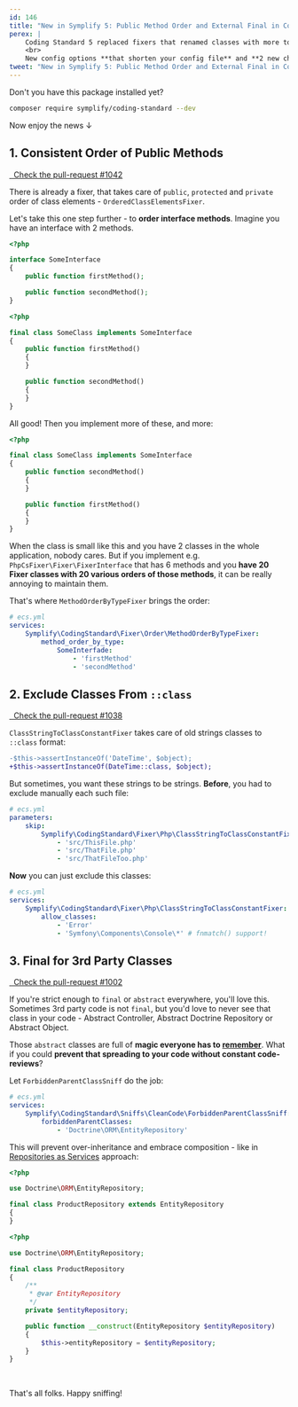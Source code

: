 ```yaml
---
id: 146
title: "New in Symplify 5: Public Method Order and External Final in CodingStandard"
perex: |
    Coding Standard 5 replaced fixers that renamed classes with more tolerant sniffs. What else is there?
    <br>
    New config options **that shorten your config file** and **2 new checkers to keep your code in order**.
tweet: "New in Symplify 5: Public Method Order and External Final in CodingStandard     #php #git #split #easy"
---
```


Don't you have this package installed yet?

```bash
composer require symplify/coding-standard --dev
```

Now enjoy the news ↓

## 1. Consistent Order of Public Methods

<a href="https://github.com/Symplify/Symplify/pull/1042" class="btn btn-dark btn-sm mb-3 mt-2">
    <em class="fab fa-github"></em>
    &nbsp;
    Check the pull-request #1042
</a>

There is already a fixer, that takes care of `public`, `protected` and `private` order of class elements - `OrderedClassElementsFixer`.

Let's take this one step further - to **order interface methods**. Imagine you have an interface with 2 methods.

```php
<?php

interface SomeInterface
{
    public function firstMethod();

    public function secondMethod();
}
```

```php
<?php

final class SomeClass implements SomeInterface
{
    public function firstMethod()
    {
    }

    public function secondMethod()
    {
    }
}
```

All good! Then you implement more of these, and more:

```php
<?php

final class SomeClass implements SomeInterface
{
    public function secondMethod()
    {
    }

    public function firstMethod()
    {
    }
}
```

When the class is small like this and you have 2 classes in the whole application, nobody cares. But if you implement e.g. `PhpCsFixer\Fixer\FixerInterface` that has 6 methods and you **have 20 Fixer classes with 20 various orders of those methods**, it can be really annoying to maintain them.

That's where `MethodOrderByTypeFixer` brings the order:

```yaml
# ecs.yml
services:
    Symplify\CodingStandard\Fixer\Order\MethodOrderByTypeFixer:
        method_order_by_type:
            SomeInterfade:
                - 'firstMethod'
                - 'secondMethod'
```

## 2. Exclude Classes From `::class`

<a href="https://github.com/Symplify/Symplify/pull/1038/files#diff-5bab0be1e11c555c36f4bf5bdd9dc645" class="btn btn-dark btn-sm mb-3 mt-2">
    <em class="fab fa-github"></em>
    &nbsp;
    Check the pull-request #1038
</a>

`ClassStringToClassConstantFixer` takes care of old strings classes to `::class` format:

```diff
-$this->assertInstanceOf('DateTime', $object);
+$this->assertInstanceOf(DateTime::class, $object);
```

But sometimes, you want these strings to be strings. **Before**, you had to exclude manually each such file:

```yaml
# ecs.yml
parameters:
    skip:
        Symplify\CodingStandard\Fixer\Php\ClassStringToClassConstantFixer:
            - 'src/ThisFile.php'
            - 'src/ThatFile.php'
            - 'src/ThatFileToo.php'
```

**Now** you can just exclude this classes:

```yaml
# ecs.yml
services:
    Symplify\CodingStandard\Fixer\Php\ClassStringToClassConstantFixer:
        allow_classes:
            - 'Error'
            - 'Symfony\Components\Console\*' # fnmatch() support!
```

## 3. Final for 3rd Party Classes

<a href="https://github.com/Symplify/Symplify/pull/1002/files#diff-692c4ab6d70c963f110e005dbbc800c9" class="btn btn-dark btn-sm mb-3 mt-2">
    <em class="fab fa-github"></em>
    &nbsp;
    Check the pull-request #1002
</a>

If you're strict enough to `final` or `abstract` everywhere, you'll love this. Sometimes 3rd party code is not `final`, but you'd love to never see that class in your code - Abstract Controller, Abstract Doctrine Repository or Abstract Object.

Those `abstract` classes are full of **magic everyone has to [remember](/blog/2018/08/27/why-and-how-to-avoid-the-memory-lock/)**. What if you could **prevent that spreading to your code without constant code-reviews**?

Let `ForbiddenParentClassSniff` do the job:

```yaml
# ecs.yml
services:
    Symplify\CodingStandard\Sniffs\CleanCode\ForbiddenParentClassSniff:
        forbiddenParentClasses:
            - 'Doctrine\ORM\EntityRepository'
```

This will prevent over-inheritance and embrace composition - like in [Repositories as Services](/blog/2017/10/16/how-to-use-repository-with-doctrine-as-service-in-symfony/) approach:

<em class="fas fa-fw fa-times text-danger fa-lg"></em>

```php
<?php

use Doctrine\ORM\EntityRepository;

final class ProductRepository extends EntityRepository
{
}
```

<em class="fas fa-fw fa-check text-success fa-lg"></em>

```php
<?php

use Doctrine\ORM\EntityRepository;

final class ProductRepository
{
    /**
     * @var EntityRepository
     */
    private $entityRepository;

    public function __construct(EntityRepository $entityRepository)
    {
        $this->entityRepository = $entityRepository;
    }
}
```


<br>

That's all folks. Happy sniffing!
